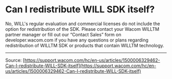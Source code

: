 # Can I redistribute WILL SDK itself?

No, WILL's regular evaluation and commercial licenses do not include the option for redistribution of the SDK. Please contact your Wacom WILLTM partner manager or fill out our “Contact Sales” form on developer.wacom.com if you have any questions or plans regarding redistribution of WILLTM SDK or products that contain WILLTM technology.

---
Source: [https://support.wacom.com/hc/en-us/articles/1500006329462-Can-I-redistribute-WILL-SDK-itself](https://support.wacom.com/hc/en-us/articles/1500006329462-Can-I-redistribute-WILL-SDK-itself)
